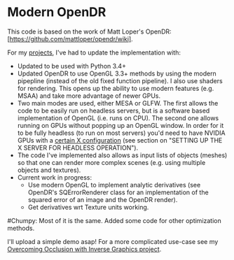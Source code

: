 # Modern OpenDR
This code is based on the work of Matt Loper's OpenDR: [https://github.com/mattloper/opendr/wiki].

For my [projects](https://github.com/polmorenoc/inversegraphics), I've had to update the implementation with:
- Updated to be used with Python 3.4+
- Updated OpenDR to use OpenGL 3.3+ methods by using the modern pipepline (instead of the old fixed function pipeline). I also use shaders for rendering. This opens up the ability to use modern features (e.g. MSAA) and take more advantage of newer GPUs.
- Two main modes are used, either MESA or GLFW. The first allows the code to be easily run on headless servers, but is a software based implementation of OpenGL (i.e. runs on CPU). The second one allows running on GPUs without popping up an OpenGL window. In order for it to be fully headless (to run on most servers) you'd need to have NVIDIA GPUs with a [certain X configuration](http://www.nvidia.com/content/PDF/remote-viz-tesla-gpus.pdf) (see section on "SETTING UP THE X SERVER FOR HEADLESS OPERATION").
- The code I've implemented also allows as input lists of objects (meshes) so that one can render more complex scenes (e.g. using multiple objects and textures).
- Current work in progress:
    - Use modern OpenGL to implement analytic derivatives (see OpenDR's SQErrorRenderer class for an implementation of the squared error of an image and the OpenDR render).
    - Get derivatives wrt Texture units working.

#Chumpy:
Most of it is the same. Added some code for other optimization methods.

I'll upload a simple demo asap! For a more complicated use-case see my [Overcoming Occlusion with Inverse Graphics project](https://github.com/polmorenoc/inversegraphics).

